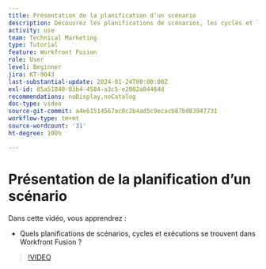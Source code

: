 ```yaml
---
title: Présentation de la planification d’un scénario
description: Découvrez les planifications de scénarios, les cycles et les exécutions dans  [!DNL Adobe Workfront Fusion].
activity: use
team: Technical Marketing
type: Tutorial
feature: Workfront Fusion
role: User
level: Beginner
jira: KT-9043
last-substantial-update: 2024-01-24T00:00:00Z
exl-id: 85a51840-03b4-4584-a3c5-e2002a04464d
recommendations: noDisplay,noCatalog
doc-type: video
source-git-commit: a4e61514567ac8c2b4ad5c9ecacb87bd83947731
workflow-type: tm+mt
source-wordcount: '31'
ht-degree: 100%

---
```


# Présentation de la planification d’un scénario

Dans cette vidéo, vous apprendrez :

* Quels planifications de scénarios, cycles et exécutions se trouvent dans Workfront Fusion ?

>[!VIDEO](https://video.tv.adobe.com/v/335284/?quality=12&learn=on)

